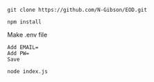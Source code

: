 ```git clone https://github.com/N-Gibson/EOD.git```

```npm install```

 Make .env file
 
    Add EMAIL=
    Add PW= 
    Save
    
```node index.js```
